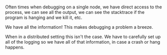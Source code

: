 # 

Often times when debugging on a single node, we have direct access to the process, we can see all the output, we can see the stacktrace if the program is hanging and we kill it, etc.

We have all the information! This makes debugging a problem a breeze.

When in a distributed setting this isn't the case. We have to carefully set up all of the logging so we have all of that information, in case a crash or hang happens.
